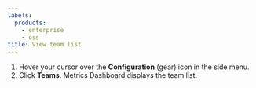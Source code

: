 ```yaml
---
labels:
  products:
    - enterprise
    - oss
title: View team list
---
```


1. Hover your cursor over the **Configuration** (gear) icon in the side menu.
1. Click **Teams**. Metrics Dashboard displays the team list.
